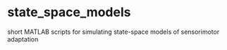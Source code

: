 # state_space_models
short MATLAB scripts for simulating state-space models of sensorimotor adaptation
